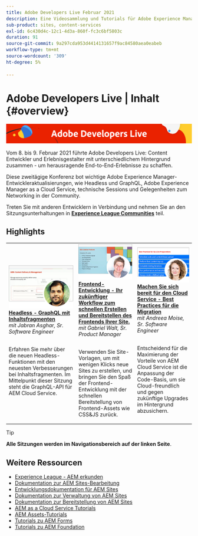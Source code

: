 ```yaml
---
title: Adobe Developers Live Februar 2021
description: Eine Videosammlung und Tutorials für Adobe Experience Manager Sites, die im Rahmen des Adobe Developers Live Content-Ereignisses bereitgestellt werden.
sub-product: sites, content-services
exl-id: 6c430d4c-12c1-4d3a-860f-fc3c6bf5803c
duration: 91
source-git-commit: 9a297cda953d4414131657f9ac84580aea0eabeb
workflow-type: tm+mt
source-wordcount: '309'
ht-degree: 5%

---
```


# Adobe Developers Live | Inhalt {#overview}

<img alt="Adobe Developers Live" src="/help/adobe-developers-live/assets/adl.png" />

Vom 8. bis 9. Februar 2021 führte Adobe Developers Live: Content Entwickler und Erlebnisgestalter mit unterschiedlichem Hintergrund zusammen - um herausragende End-to-End-Erlebnisse zu schaffen.

Diese zweitägige Konferenz bot wichtige Adobe Experience Manager-Entwickleraktualisierungen, wie Headless und GraphQL, Adobe Experience Manager as a Cloud Service, technische Sessions und Gelegenheiten zum Networking in der Community.

Treten Sie mit anderen Entwicklern in Verbindung und nehmen Sie an den Sitzungsunterhaltungen in **[Experience League Communities](https://adobe.ly/36Yd3v6)** teil.

## Highlights

<table>
  <tr>
   <td>
      <a href="headless-graphql-content-fragments.md">
      <img alt="Headless - GraphQL mit Inhaltsfragmenten" src="/help/adobe-developers-live/assets/jabran.png"/>
      </a>
      <div>
         <a href="headless-graphql-content-fragments.md"><strong>Headless - GraphQL mit Inhaltsfragmenten</strong></a>         
         <br/><em>mit Jabran Asghar, Sr. Software Engineer</em>
      </div>
      <p>
        <br/>
         Erfahren Sie mehr über die neuen Headless-Funktionen mit den neuesten Verbesserungen bei Inhaltsfragmenten. Im Mittelpunkt dieser Sitzung steht die GraphQL-API für AEM Cloud Service.
      </p>
     </td>   
     <td>
      <a href="rapid-frontend-devlopment.md">
      <img alt="Frontend-Entwicklung : Ihr zukünftiger Workflow zum schnellen Erstellen und Bereitstellen des Frontends Ihrer Site." src="/help/adobe-developers-live/assets/gabriel.png"/>
      </a>
      <div>
         <a href="rapid-frontend-devlopment.md"><strong>Frontend-Entwicklung - Ihr zukünftiger Workflow zum schnellen Erstellen und Bereitstellen des Frontends Ihrer Site.</strong></a>
         <br/><em>mit Gabriel Walt, Sr. Product Manager</em>
      </div>
      <p>
        <br/>
         Verwenden Sie Site-Vorlagen, um mit wenigen Klicks neue Sites zu erstellen, und bringen Sie den Spaß der Frontend-Entwicklung mit der schnellen Bereitstellung von Frontend-Assets wie CSS&amp;JS zurück.
      </p>
   </td>
   </td>
     <td>
      <a href="get-ready-aem-cloud.md">
      <img alt="Vorbereitung auf den Cloud Service - Best Practices für die Migration" src="/help/adobe-developers-live/assets/andreea.png"/>
      </a>
      <div>
         <a href="get-ready-aem-cloud.md"><strong>Machen Sie sich bereit für den Cloud Service - Best Practices für die Migration</strong></a>
         <br/><em>mit Andreea Moise, Sr. Software Engineer</em>
      </div>
      <p>
        <br/>
         Entscheidend für die Maximierung der Vorteile von AEM Cloud Service ist die Anpassung der Code-Basis, um sie Cloud-freundlich und gegen zukünftige Upgrades im Hintergrund abzusichern.
      </p>
   </td>
  </tr>
</table>

>[!TIP]
>
>**Alle Sitzungen werden im Navigationsbereich auf der linken Seite**.

## Weitere Ressourcen

* [Experience League - AEM erkunden](https://experienceleague.adobe.com/#recommended/solutions/experience-manager)
* [Dokumentation zur AEM Sites-Bearbeitung](https://experienceleague.adobe.com/docs/experience-manager-65/authoring/home.html)
* [Entwicklungsdokumentation für AEM Sites](https://experienceleague.adobe.com/docs/experience-manager-65/developing/home.html)
* [Dokumentation zur Verwaltung von AEM Sites](https://experienceleague.adobe.com/docs/experience-manager-65/administering/home.html)
* [Dokumentation zur Bereitstellung von AEM Sites](https://experienceleague.adobe.com/docs/experience-manager-65/deploying/home.html?lang=de)
* [AEM as a Cloud Service Tutorials](https://experienceleague.adobe.com/docs/experience-manager-learn/cloud-service/overview.html?lang=de)
* [AEM Assets-Tutorials](https://experienceleague.adobe.com/docs/experience-manager-learn/assets/overview.html?lang=de)
* [Tutorials zu AEM Forms](https://experienceleague.adobe.com/docs/experience-manager-learn/forms/overview.html)
* [Tutorials zu AEM Foundation](https://experienceleague.adobe.com/docs/experience-manager-learn/foundation/overview.html)
